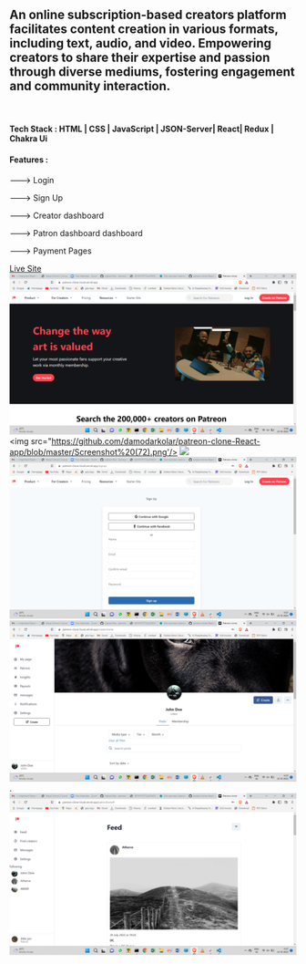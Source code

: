 

<h2>An online subscription-based creators platform facilitates content creation in various formats, including text, audio, and video. Empowering creators to share their expertise and passion through diverse mediums, fostering engagement and community interaction.</h2>
<br/>
<h4>Tech Stack : HTML | CSS | JavaScript | JSON-Server| React| Redux | Chakra Ui</h4>
<h4>Features : </h4>
<p>---> Login</p>
<p>---> Sign Up</p>
<p>---> Creator dashboard</p>
<p>---> Patron dashboard dashboard</p>
<p>---> Payment Pages</p>

<a href="https://patreon-clone-lovat.vercel.app/" target="_blanck">Live Site</a>
<img src="https://github.com/damodarkolar/patreon-clone-React-app/blob/master/Screenshot%20(73).png"/>
<img src="https://github.com/damodarkolar/patreon-clone-React-app/blob/master/Screenshot%20(72).png'/>
<img src="https://github.com/damodarkolar/patreon-clone-React-app/blob/master/Screenshot%20(69).png"/>
<img src="https://github.com/damodarkolar/patreon-clone-React-app/blob/master/Screenshot%20(70).png"/>
<img src="https://github.com/damodarkolar/patreon-clone-React-app/blob/master/Screenshot%20(71).png"/>.
<img src="https://github.com/damodarkolar/patreon-clone-React-app/blob/master/Screenshot%20(72).png"/>

